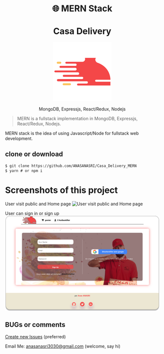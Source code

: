 <h1 align="center">
🌐 MERN Stack
</h1>
<h1 align="center">
Casa Delivery
</h1>
<p align="center">
 <img src="https://github.com/ANASANASRI/Casa_Delivery_MERN/blob/master/client/public/logo192.png" />
</p>
<p align="center">
MongoDB, Expressjs, React/Redux, Nodejs
</p>


> MERN is a fullstack implementation in MongoDB, Expressjs, React/Redux, Nodejs.

MERN stack is the idea of using Javascript/Node for fullstack web development.

## clone or download
```terminal
$ git clone https://github.com/ANASANASRI/Casa_Delivery_MERN
$ yarn # or npm i
```

# Screenshots of this project

User visit public and Home page
![User visit public and Home page](https://github.com/ANASANASRI/Casa_Delivery_MERN/blob/master/screenshot-casa-delivery/Image1.png)

User can sign in or sign up
![User can sign in or sign up](https://github.com/ANASANASRI/Casa_Delivery_MERN/blob/master/screenshot-casa-delivery/Frame8.png)

## BUGs or comments

[Create new Issues](https://github.com/ANASANASRI/Casa_Delivery_MERN/issues) (preferred)

Email Me: anasanasri3030@gmail.com (welcome, say hi)
